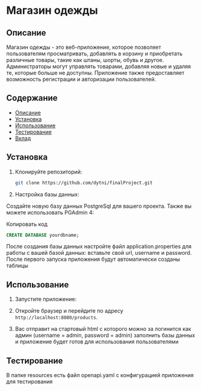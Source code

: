 # Магазин одежды

## Описание
Магазин одежды - это веб-приложение, которое позволяет пользователям просматривать, добавлять в корзину и приобретать различные товары, такие как штаны, шорты, обувь и другое. Администраторы могут управлять товарами, добавляя новые и удаляя те, которые больше не доступны. Приложение также предоставляет возможность регистрации и авторизации пользователей.

## Содержание
- [Описание](#Описание)
- [Установка](#Установка)
- [Использование](#Использование)
- [Тестирование](#Тестирование)
- [Вклад](#Вклад)

## Установка
1. Клонируйте репозиторий:
    ```bash
    git clone https://github.com/dytni/finalProject.git
    ```
2. Настройка базы данных:

Создайте новую базу данных PostgreSql для вашего проекта. Также вы можете использовать PGAdmin 4:

Копировать код
```sql
CREATE DATABASE yourdbname;
```
После создания базы данных настройте файл application.properties для работы с вашей базой данных: вставьте свой url, username и password.
После первого запуска приложения будут автоматически созданы таблицы

## Использование
1. Запустите приложение:


2. Откройте браузер и перейдите по адресу `http://localhost:8080/products`.
3. Вас отправит на стартовый html с которого можно за логинится как админ (username = admin, password = admin) заполнить базы данных и приложение будет готов для использования пользователями
## Тестирование
В папке resources есть файл openapi.yaml с конфигурацией приложения для тестирования

